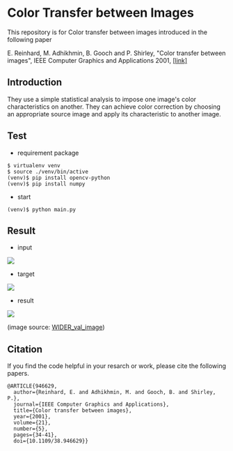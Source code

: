 # Color Transfer between Images

This repository is for Color transfer between images introduced in the following paper

E. Reinhard, M. Adhikhmin, B. Gooch and P. Shirley, "Color transfer between images", IEEE Computer Graphics and Applications 2001, [[link]](https://www.cs.tau.ac.il/~turkel/imagepapers/ColorTransfer.pdf)


## Introduction
They use a simple statistical analysis to impose one image's color characteristics on another. They can achieve color correction by choosing an appropriate source image and apply its characteristic to another image.

## Test
- requirement package
```
$ virtualenv venv
$ source ./venv/bin/active
(venv)$ pip install opencv-python
(venv)$ pip install numpy
```
- start
```
(venv)$ python main.py
```

## Result

- input

![](https://i.imgur.com/0nn0EeJ.jpg)

- target

![](https://i.imgur.com/F5KvO6X.jpg)

- result

![](https://i.imgur.com/dR6ePxL.jpg)




(image source: [WIDER_val_image](http://shuoyang1213.me/WIDERFACE/))
## Citation

If you find the code helpful in your resarch or work, please cite the following papers.

```
@ARTICLE{946629,
  author={Reinhard, E. and Adhikhmin, M. and Gooch, B. and Shirley, P.},
  journal={IEEE Computer Graphics and Applications}, 
  title={Color transfer between images}, 
  year={2001},
  volume={21},
  number={5},
  pages={34-41},
  doi={10.1109/38.946629}}
```
